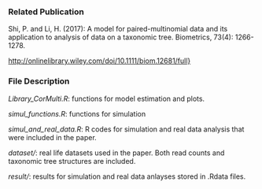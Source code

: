 ### Related Publication

Shi, P. and Li, H. (2017): A model for paired-multinomial data and its application to analysis of data on a taxonomic tree.
Biometrics, 73(4): 1266-1278. 

http://onlinelibrary.wiley.com/doi/10.1111/biom.12681/full}

### File Description

*Library_CorMulti.R*: functions for model estimation and plots.

*simul_functions.R*: functions for simulation

*simul_and_real_data.R*: R codes for simulation and real data analysis that were included in the paper.

*dataset/*: real life datasets used in the paper. Both read counts and taxonomic tree structures are included.

*result/*: results for simulation and real data anlayses stored in .Rdata files.

